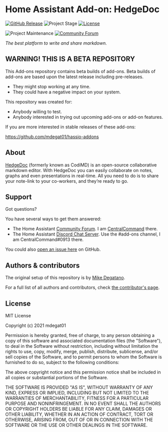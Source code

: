 # Home Assistant Add-on: HedgeDoc

[![GitHub Release][releases-shield]][releases]
![Project Stage][project-stage-shield]
[![License][license-shield]](LICENSE.md)

![Project Maintenance][maintenance-shield]
[![Community Forum][forum-shield]][forum]

_The best platform to write and share markdown._

## WARNING! THIS IS A BETA REPOSITORY

This Add-ons repository contains beta builds of add-ons. Beta
builds of add-ons are based upon the latest release including pre-releases.

- They might stop working at any time.
- They could have a negative impact on your system.

This repository was created for:

- Anybody willing to test.
- Anybody interested in trying out upcoming add-ons or add-on features.

If you are more interested in stable releases of these add-ons:

<https://github.com/mdegat01/hassio-addons>

## About

[HedgeDoc][hedgedoc] (formerly known as CodiMD) is an open-source collaborative
markdown editor. With HedgeDoc you can easily collaborate on notes, graphs and
even presentations in real-time. All you need to do is to share your note-link
to your co-workers, and they’re ready to go.

## Support

Got questions?

You have several ways to get them answered:

- The Home Assistant [Community Forum][forum]. I am
  [CentralCommand][forum-centralcommand] there.
- The Home Assistant [Discord Chat Server][discord-ha]. Use the #add-ons channel,
  I am CentralCommand#0913 there.

You could also [open an issue here][issue] on GitHub.

## Authors & contributors

The original setup of this repository is by [Mike Degatano][mdegat01].

For a full list of all authors and contributors,
check [the contributor's page][contributors].

## License

MIT License

Copyright (c) 2021 mdegat01

Permission is hereby granted, free of charge, to any person obtaining a copy
of this software and associated documentation files (the "Software"), to deal
in the Software without restriction, including without limitation the rights
to use, copy, modify, merge, publish, distribute, sublicense, and/or sell
copies of the Software, and to permit persons to whom the Software is
furnished to do so, subject to the following conditions:

The above copyright notice and this permission notice shall be included in all
copies or substantial portions of the Software.

THE SOFTWARE IS PROVIDED "AS IS", WITHOUT WARRANTY OF ANY KIND, EXPRESS OR
IMPLIED, INCLUDING BUT NOT LIMITED TO THE WARRANTIES OF MERCHANTABILITY,
FITNESS FOR A PARTICULAR PURPOSE AND NONINFRINGEMENT. IN NO EVENT SHALL THE
AUTHORS OR COPYRIGHT HOLDERS BE LIABLE FOR ANY CLAIM, DAMAGES OR OTHER
LIABILITY, WHETHER IN AN ACTION OF CONTRACT, TORT OR OTHERWISE, ARISING FROM,
OUT OF OR IN CONNECTION WITH THE SOFTWARE OR THE USE OR OTHER DEALINGS IN THE
SOFTWARE.

[project-stage-shield]: https://img.shields.io/badge/project%20stage-beta-orange.svg
[contributors]: https://github.com/mdegat01/addon-hedgedoc/graphs/contributors
[discord-ha]: https://discord.gg/c5DvZ4e
[forum-centralcommand]: https://community.home-assistant.io/u/CentralCommand/?u=CentralCommand
[forum-shield]: https://img.shields.io/badge/community-forum-brightgreen.svg
[forum]: https://community.home-assistant.io/t/home-assistant-add-on-hedgedoc/296809?u=CentralCommand
[hedgedoc]: https://hedgedoc.org/
[mdegat01]: https://github.com/mdegat01
[issue]: https://github.com/mdegat01/addon-hedgedoc/issues
[license-shield]: https://img.shields.io/github/license/mdegat01/addon-hedgedoc.svg
[maintenance-shield]: https://img.shields.io/maintenance/yes/2021.svg
[releases-shield]: https://img.shields.io/github/release/mdegat01/addon-hedgedoc.svg
[releases]: https://github.com/mdegat01/addon-hedgedoc/releases